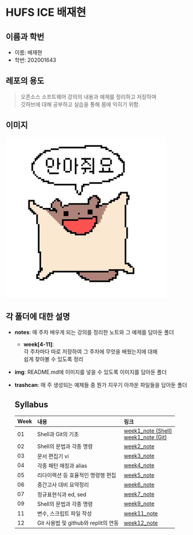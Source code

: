 # HUFS ICE 배재현

## 이름과 학번
- 이름: 배재현
- 학번: 202001643

## 레포의 용도
> 오픈소스 소프트웨어 강의의 내용과 예제를 정리하고 저장하며 <br>
> 깃허브에 대해 공부하고 실습을 통해 몸에 익히기 위함.

## 이미지
![Hug_Me](./img/HugMe.png)

## 각 폴더에 대한 설명
- **notes**: 매 주차 배우게 되는 강의를 정리한 노트와  그 예제를 담아둔 폴더
  - **week[4-11]**: <br>각 주차마다 따로 저장하여 그 주차에 무엇을 배웠는지에 대해<br>
  쉽게 찾아볼 수 있도록 정리
- **img**: README.md에 이미지를 넣을 수 있도록 이미지를 담아둔 폴더
- **trashcan**: 매 주 생성되는 예제들 중 뭔가 지우기 아까운 파일들을 담아둔 폴더

  ## Syllabus
  |Week|내용|링크|
  |:---|:---|:---|
  |01|Shell과 Git의 기초|[week1_note (Shell)](./notes/week1/week1_note_Shell.txt) <br> [week1_note (Git)](./notes/week1/week1_note_Git.txt)|
  |02|Shell의 문법과 각종 명령|[week2_note](./notes/week2/week2_note.txt)
  |03|문서 편집기 vi|[week3_note](./notes/week3/week3_note.txt)
  |04|각종 패턴 매칭과 alias|[week4_note](./notes/week4/week4_note.txt)
  |05|리다이렉션 등 효율적인 명령행 편집|[week5_note](./notes/week5/week5_note.txt)
  |06|중간고사 대비 요약정리|[week6_note](./notes/week6/week6_note.txt)
  |07|정규표현식과 ed, sed|[week7_note](./notes/week7/week7_note.txt)
  |09|Shell의 문법과 각종 명령|[week9_note](./notes/week9/week9_note.txt)
  |11|변수, 스크립트 파일 작성|[week11_note](./notes/week11/week11_note.txt)
  |12|Git 사용법 및 github와 replit의 연동|[week12_note](./notes/week12/week12_note.txt)
  
  
